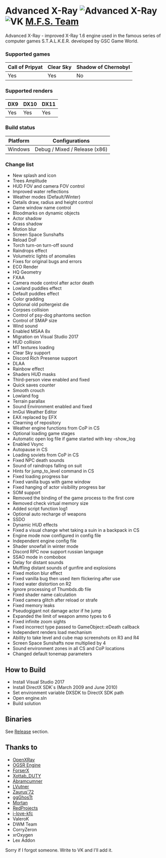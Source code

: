 Advanced X-Ray 
![Advanced X-Ray](https://i.ibb.co/VJFnVk7/Untitled-1.png)
![VK](https://i.ibb.co/cknxjxD/24.png) [M.F.S. Team](https://vk.com/mfs_studio)
==========================

Advanced X-Ray - improved X-Ray 1.6 engine used in the famous series of computer games S.T.A.L.K.E.R. developed by GSC Game World.

### Supported games
|Call of Pripyat|Clear Sky|Shadow of Chernobyl|
|---|---|---|
|Yes|Yes|No|

### Supported renders
|DX9|DX10|DX11|
|---|---|---|
|Yes|Yes|Yes|

### Build status
|Platform|Configurations|
|---|---|
|Windows|Debug / Mixed / Release (x86)|

### Change list
- New splash and icon
- Trees Amplitude
- HUD FOV and camera FOV control
- Improved water reflections
- Weather modes (Default/Winter)
- Details draw, radius and height control
- Game window name control
- Bloodmarks on dynamic objects
- Actor shadow
- Grass shadow
- Motion blur
- Screen Space Sunshafts
- Reload DoF
- Torch turn-on turn-off sound
- Raindrops effect
- Volumetric lights of anomalies
- Fixes for original bugs and errors
- ECO Render
- HQ Geometry
- FXAA
- Camera mode control after actor death
- Lowland puddles effect
- Default puddles effect
- Color gradding
- Optional old poltergeist die
- Corpses collision
- Control of psy-dog phantoms section
- Control of SMAP size
- Wind sound
- Enabled MSAA 8x
- Migration on Visual Studio 2017
- HUD collision
- MT textures loading
- Clear Sky support
- Discord Rich Presense support
- DLAA
- Rainbow effect
- Shaders HUD masks
- Third-person view enabled and fixed
- Quick saves counter
- Smooth crouch
- Lowland fog
- Terrain parallax
- Sound Environment enabled and fixed
- ImGui Weather Editor
- EAX replaced by EFX
- Clearning of repository
- Weather engine functions from CoP in CS
- Optional loading game stages
- Automatic open log file if game started with key -show_log
- Enabled Vsync
- Autopause in CS
- Loading soviets from CoP in CS
- Fixed NPC death sounds
- Sound of raindrops falling on suit
- Hints for jump_to_level command in CS
- Fixed loading progress bar
- Fixed vanilla bugs with game window
- Fixed hanging of actor visibility progress bar
- SOM support
- Removed the binding of the game process to the first core
- Removed check virtual memory size
- Added script function log1
- Optional auto recharge of weapons
- SSDO
- Dynamic HUD effects
- Fixed a visual change whet taking a suin in a backpack in CS
- Engine mode now configured in config file
- Independent engine config file
- Shader snowfall in winter mode
- Discord RPC now support russian language
- SSAO mode in combobox
- Delay for distant sounds
- Muffling distant sounds of gunfire and explosions
- Fixed motion blur effect
- Fixed vanilla bug then used item flickering after use
- Fixed water distortion on R2
- Ignore processing of Thumbds.db file
- Fixed shader name calculation
- Fixed camera glitch after reload or strafe
- Fixed memory leaks
- Pseudogigant not damage actor if he jump
- Expanded the limit of weapon ammo types to 6
- Fixed infinite zoom sights
- Fixed incorrect type passed to GameObject::eDeath callback
- Independent renders load mechanism
- Ability to take level and cube map screenshots on R3 and R4
- Screen Space Sunshafts now multiplied by 4
- Sound environment zones in all CS and CoP locations
- Changed default tonemap parameters

How to Build
------------

- Install Visual Studio 2017
- Install DirectX SDK`s (March 2009 and June 2010)
- Set environment variable DXSDK to DirectX SDK path
- Open engine.sln
- Build solution

Binaries
--------

See [Release](https://github.com/ign-1997/Advanced-X-Ray/releases) section.

Thanks to
------------
- [OpenXRay](https://github.com/OpenXRay/xray-16)
- [OGSR Engine](https://github.com/OGSR/OGSR-Engine)
- [ForserX](https://github.com/ForserX)
- [Xottab_DUTY](https://github.com/Xottab-DUTY)
- [Abramcumner](https://github.com/abramcumner)
- [LVutner](https://github.com/LVutner)
- [Zaurus'72](https://github.com/oldSerpskiStalker)
- [ggGhosTt](https://gitlab.com/ggGhosTt)
- [Mortan](https://github.com/mortany)
- [RedProjects](https://github.com/RedPandaProjects)
- [i-love-kfc](https://github.com/i-love-kfc)
- ValeroK
- DWM Team
- CorryZeron
- xrOxygen
- Lex Addon

Sorry if I forgot someone. Write to VK and I'll add it.